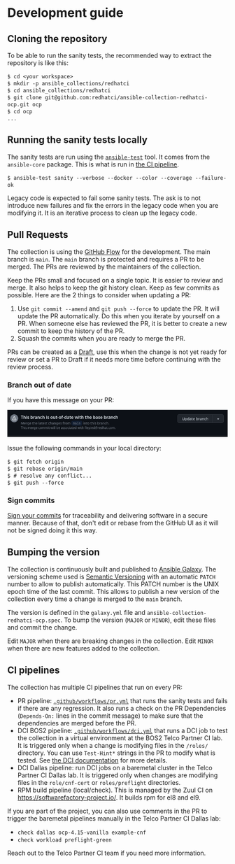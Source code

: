 # Development guide

## Cloning the repository

To be able to run the sanity tests, the recommended way to extract the repository is like this:

```ShellSession
$ cd <your workspace>
$ mkdir -p ansible_collections/redhatci
$ cd ansible_collections/redhatci
$ git clone git@github.com:redhatci/ansible-collection-redhatci-ocp.git ocp
$ cd ocp
...
```

## Running the sanity tests locally

The sanity tests are run using the [`ansible-test`](https://docs.ansible.com/ansible/latest/dev_guide/testing_sanity.html) tool. It comes from the `ansible-core` package. This is what is run in [the CI pipeline](https://github.com/redhatci/ansible-collection-redhatci-ocp/blob/main/.github/workflows/pr.yml#L40).

```ShellSession
$ ansible-test sanity --verbose --docker --color --coverage --failure-ok
```

Legacy code is expected to fail some sanity tests. The ask is to not introduce new failures and fix the errors in the legacy code when you are modifying it. It is an iterative process to clean up the legacy code.

## Pull Requests

The collection is using the [GitHub Flow](https://guides.github.com/introduction/flow/) for the development. The main branch is `main`. The `main` branch is protected and requires a PR to be merged. The PRs are reviewed by the maintainers of the collection.

Keep the PRs small and focused on a single topic. It is easier to review and merge. It also helps to keep the git history clean. Keep as few commits as possible. Here are the 2 things to consider when updating a PR:

1. Use `git commit --amend` and `git push --force` to update the PR. It will update the PR automatically. Do this when you iterate by yourself on a PR. When someone else has reviewed the PR, it is better to create a new commit to keep the history of the PR.
2. Squash the commits when you are ready to merge the PR.

PRs can be created as a [Draft](https://docs.github.com/en/pull-requests/collaborating-with-pull-requests/proposing-changes-to-your-work-with-pull-requests/about-pull-requests#draft-pull-requests), use this when the change is not yet ready for review or set a PR to Draft if it needs more time before continuing with the review process.

### Branch out of date

If you have this message on your PR:

![out-of-date](./out-of-date.png "Out of date")

Issue the following commands in your local directory:

```ShellSession
$ git fetch origin
$ git rebase origin/main
$ # resolve any conflict...
$ git push --force
```

### Sign commits

[Sign your commits](https://docs.github.com/en/authentication/managing-commit-signature-verification/signing-commits) for traceability and delivering software in a secure manner. Because of that, don't edit or rebase from the GitHub UI as it will not be signed doing it this way.

## Bumping the version

The collection is continuously built and published to [Ansible Galaxy](https://galaxy.ansible.com/ui/repo/published/redhatci/ocp/). The versioning scheme used is [Semantic Versioning](https://semver.org/) with an automatic `PATCH` number to allow to publish automatically. This PATCH  number is the UNIX epoch time of the last commit. This allows to publish a new version of the collection every time a change is merged to the `main` branch.

The version is defined in the `galaxy.yml` file and `ansible-collection-redhatci-ocp.spec`. To bump the version (`MAJOR` or `MINOR`), edit these files and commit the change.

Edit `MAJOR` when there are breaking changes in the collection. Edit `MINOR` when there are new features added to the collection.

## CI pipelines

The collection has multiple CI pipelines that run on every PR:

- PR pipeline: [`.github/workflows/pr.yml`](../.github/workflows/pr.yml) that runs the sanity tests and fails if there are any regression. It also runs a check on the PR Dependencies (`Depends-On:` lines in the commit message) to make sure that the dependencies are merged before the PR.
- DCI BOS2 pipeline: [`.github/workflows/dci.yml`](../.github/workflows/dci.yml) that runs a DCI job to test the collection in a virtual environment at the BOS2 Telco Partner CI lab. It is triggered only when a change is modifying files in the `/roles/` directory. You can use `Test-Hint*` strings in the PR to modify what is tested. See [the DCI documentation](https://docs.distributed-ci.io/dci-openshift-agent/docs/development/#hints) for more details.
- DCI Dallas pipeline: run DCI jobs on a baremetal cluster in the Telco Partner CI Dallas lab. It is triggered only when changes are modifying files in the `role/cnf-cert` or `roles/preflight` directories.
- RPM build pipeline (local/check). This is managed by the Zuul CI on https://softwarefactory-project.io/. It builds rpm for el8 and el9.

If you are part of the project, you can also use comments in the PR to trigger the baremetal pipelines manually in the Telco Partner CI Dallas lab:

- `check dallas ocp-4.15-vanilla example-cnf`
- `check workload preflight-green`

Reach out to the Telco Partner CI team if you need more information.
